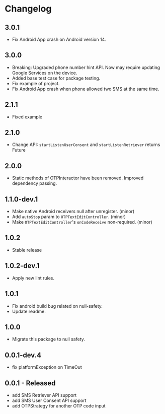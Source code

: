 # Changelog

## 3.0.1

* Fix Android App crash on Android version 14.

## 3.0.0

* Breaking: Upgraded phone number hint API. Now may require updating Google Services on the device.
* Added base test case for package testing.
* Fix example of project.
* Fix Android App crash when phone allowed two SMS at the same time.

## 2.1.1

* Fixed example

## 2.1.0

* Change API: `startListenUserConsent` and `startListenRetriever` returns Future

## 2.0.0

* Static methods of OTPInteractor have been removed. Improved dependency passing.

## 1.1.0-dev.1

* Make native Android receivers null after unregister. (minor)
* Add `autoStop` param to `OTPTextEditController`. (minor)
* Make `OTPTextEditController`'s `onCodeReceive` non-required. (minor)

## 1.0.2

* Stable release

## 1.0.2-dev.1

* Apply new lint rules.

## 1.0.1

* Fix android build bug related on null-safety.
* Update readme.

## 1.0.0

* Migrate this package to null safety.

## 0.0.1-dev.4

* fix platformException on TimeOut

## 0.0.1 - Released

* add SMS Retriever API support
* add SMS User Consent API support
* add OTPStrategy for another OTP code input
